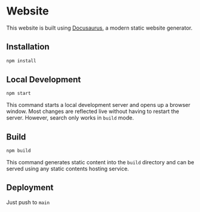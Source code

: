 # Website

This website is built using [Docusaurus](https://docusaurus.io/), a modern static website generator.

## Installation

```bash
npm install
```

## Local Development

```bash
npm start
```

This command starts a local development server and opens up a browser window. Most changes are reflected live without
having to restart the server. However, search only works in `build` mode.

## Build

```bash
npm build
```

This command generates static content into the `build` directory and can be served using any static contents hosting
service.

## Deployment

Just push to `main`